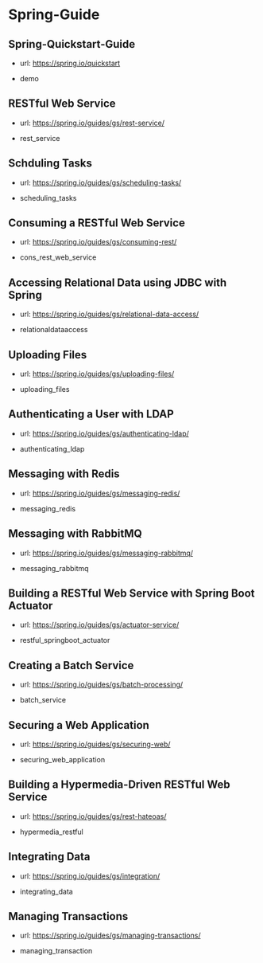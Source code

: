 # Spring-Guide

## Spring-Quickstart-Guide

- url: <https://spring.io/quickstart>

- demo

## RESTful Web Service

- url: <https://spring.io/guides/gs/rest-service/>

- rest_service

## Schduling Tasks

- url: <https://spring.io/guides/gs/scheduling-tasks/>

- scheduling_tasks

## Consuming a RESTful Web Service

- url: <https://spring.io/guides/gs/consuming-rest/>

- cons_rest_web_service

## Accessing Relational Data using JDBC with Spring

- url: <https://spring.io/guides/gs/relational-data-access/>

- relationaldataaccess

## Uploading Files

- url: <https://spring.io/guides/gs/uploading-files/>

- uploading_files

## Authenticating a User with LDAP

- url: <https://spring.io/guides/gs/authenticating-ldap/>

- authenticating_ldap

## Messaging with Redis

- url: <https://spring.io/guides/gs/messaging-redis/>

- messaging_redis

## Messaging with RabbitMQ

- url: <https://spring.io/guides/gs/messaging-rabbitmq/>

- messaging_rabbitmq

## Building a RESTful Web Service with Spring Boot Actuator

- url: <https://spring.io/guides/gs/actuator-service/>

- restful_springboot_actuator

## Creating a Batch Service

- url: <https://spring.io/guides/gs/batch-processing/>

- batch_service

## Securing a Web Application

- url: <https://spring.io/guides/gs/securing-web/>

- securing_web_application

## Building a Hypermedia-Driven RESTful Web Service

- url: <https://spring.io/guides/gs/rest-hateoas/>

- hypermedia_restful

## Integrating Data

- url: <https://spring.io/guides/gs/integration/>

- integrating_data

## Managing Transactions

- url: <https://spring.io/guides/gs/managing-transactions/>

- managing_transaction
